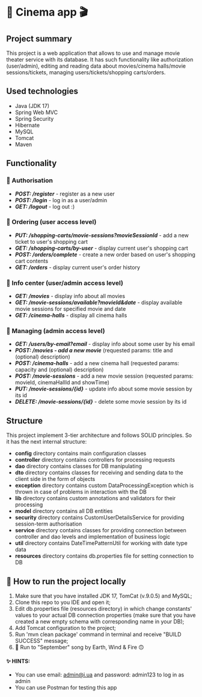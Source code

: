 ﻿# 🍿 Cinema app 🎬
## Project summary
This project is a web application that allows to use and manage movie theater service with its database. It has such functionality like authorization (user/admin), editing and reading data about movies/cinema halls/movie sessions/tickets, managing users/tickets/shopping carts/orders.
## Used technologies
- Java (JDK 17)
- Spring Web MVC
- Spring Security
- Hibernate
- MySQL
- Tomcat
- Maven
## Functionality
### 🔑 Authorisation
- ***POST: /register*** - register as a new user
- ***POST: /login*** - log in as a user/admin
- ***GET: /logout*** - log out :)
### 🛒 Ordering (user access level)
- ***PUT: /shopping-carts/movie-sessions?movieSessionId*** - add a new ticket to user's shopping cart
- ***GET: /shopping-carts/by-user*** - display current user's shopping cart
- ***POST: /orders/complete*** - create a new order based on user's shopping cart contents
- ***GET: /orders*** - display current user's order history
### 🔎 Info center (user/admin access level)
- ***GET: /movies*** - display info about all movies
- ***GET: /movie-sessions/available?movieId&date*** - display available movie sessions for specified movie and date
- ***GET: /cinema-halls*** - display all cinema halls
### 📁 Managing (admin access level)
- ***GET: /users/by-email?email*** - display info about some user by his email
- ***POST: /movies - add a new movie*** (requested params: title and (optional) description)
- ***POST: /cinema-halls*** - add a new cinema hall (requested params: capacity and (optional) description)
- ***POST: /movie-sessions*** - add a new movie session (requested params: movieId, cinemaHallId and showTime)
- ***PUT: /movie-sessions/{id}*** - update info about some movie session by its id
- ***DELETE: /movie-sessions/{id}*** - delete some movie session by its id
## Structure
This project implement 3-tier architecture and follows SOLID principles. So it has the next internal structure:
- **config** directory contains main configuration classes
- **controller** directory contains controllers for processing requests
- **dao** directory contains classes for DB manipulating
- **dto** directory contains classes for receiving and sending data to the client side in the form of objects
- **exception** directory contains custom DataProcessingException which is thrown in case of problems in interaction with the DB
- **lib** directory contains custom annotations and validators for their processing
- **model** directory contains all DB entities
- **security** directory contains CustomUserDetailsService for providing session-term authorisation
- **service** directory contains classes for providing connection between controller and dao levels and implementation of business logic
- **util** directory contains DateTimePatternUtil for working with date type data
- **resources** directory contains db.properties file for setting connection to DB

## 🔮 How to run the project locally
1. Make sure that you have installed JDK 17, TomCat (v.9.0.5) and MySQL;
2. Clone this repo to you IDE and open it;
3. Edit db.properties file (resources directory) in which change constants' values to your actual DB connection properties (make sure that you have created a new empty schema with corresponding name in your DB);
4. Add Tomcat configuration to the project;
5. Run 'mvn clean package' command in terminal and receive "BUILD SUCCESS" message;
6. 🏃 Run to "September" song by Earth, Wind & Fire 🙃

#### ✨ HINTS:
- You can use email: admin@i.ua and password: admin123 to log in as admin
- You can use Postman for testing this app

